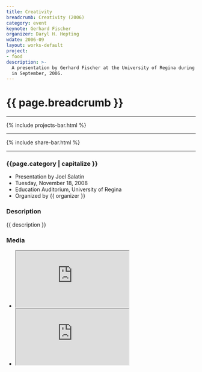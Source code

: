 ```yaml
---
title: Creativity
breadcrumb: Creativity (2006)
category: event
keynote: Gerhard Fischer
organizer: Daryl H. Hepting
wdate: 2006-09
layout: works-default
project: 
- food
description: >-
  A presentation by Gerhard Fischer at the University of Regina during his visit
  in September, 2006.
---
```

# {{ page.breadcrumb }}

* * *

<!-- Projects -->
{% include projects-bar.html %}

* * *

<!-- Social Share Buttons -->
{% include share-bar.html %}

* * * 

### {{page.category | capitalize }}
- Presentation by Joel Salatin
- Tuesday, November 18, 2008
- Education Auditorium, University of Regina
- Organized by {{ organizer }}
				
			
### Description

{{ description }}

### Media

- <div class="embed-responsive embed-responsive-16by9">
  <iframe class="embed-responsive-item" 
  	src="https://www.youtube.com/embed/RQTH-jQ-gkg">
  </iframe>
  </div>
- <div class="embed-responsive embed-responsive-16by9">
  <iframe class="embed-responsive-item" 
	src="https://www.youtube.com/embed/l2FHc0tjMuk">
  </iframe>
  </div>
